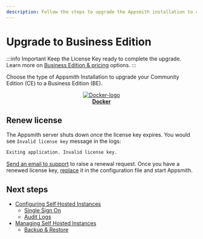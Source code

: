 ```yaml
---
description: Follow the steps to upgrade the Appsmith installation to a Business Edition.
---
```

# Upgrade to Business Edition

:::info Important
Keep the License Key ready to complete the upgrade. Learn more on [Business Edition & pricing](https://www.appsmith.com/pricing) options.
:::

Choose the type of  Appsmith Installation to upgrade your Community Edition (CE) to a Business Edition (BE).

<div class="containerBorder">
    <div class="containerGrid">
        <div class="columnGrid column-one" align="center">
            <div class="containerCol">
                <a href="docker/">
                <img class="containerImage" src="/img/docker-logo.png" alt="Docker-logo"/>
                </a> 
            </div> 
            <b><a href="docker/">Docker</a></b>
        </div>
        <div class="columnGrid column-two" align="center">
       </div>
        <div class="columnGrid column-three" align="center">
        </div>
    </div>
</div>

## Renew license
The Appsmith server shuts down once the license key expires. You would see `Invalid license key` message in the logs:

```bash
Exiting application. Invalid license key.
```

[Send an email to support](mailto:support@appsmith.com) to raise a renewal request. Once you have a renewed license key, [replace](docker#step2-add-or-replace-license-key) it in the configuration file and start Appsmith.


## Next steps
* [Configuring Self Hosted Instances](/getting-started/setup/instance-configuration/)
    * [Single Sign On](/getting-started/setup/instance-configuration/authentication/)
    * [Audit Logs](/advanced-concepts/audit-logs)
* [Managing Self Hosted Instances](/getting-started/setup/instance-management/)
    * [Backup & Restore](/advanced-concepts/more/backup-restore)
